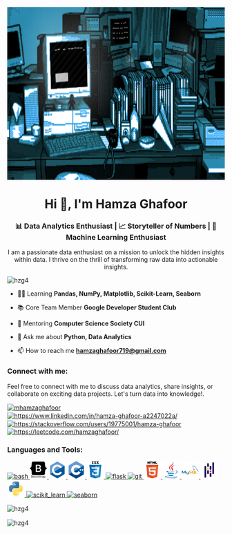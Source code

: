 <img align="center" alt="Coding" width="1000" height= "400" src="cover_img.gif">
<h1 align="center">Hi 👋, I'm Hamza Ghafoor</h1>
<h3 align="center">📊 Data Analytics Enthusiast | 📈 Storyteller of Numbers | 🤖 Machine Learning Enthusiast</h3>

<p align="center">I am a passionate data enthusiast on a mission to unlock the hidden insights within data. I thrive on the thrill of transforming raw data into actionable insights.</p>

<p align="left"> <img src="https://komarev.com/ghpvc/?username=hzg4&label=Profile%20views&color=0e75b6&style=flat" alt="hzg4" /> </p>

- 👨‍🎓 Learning **Pandas, NumPy, Matplotlib, Scikit-Learn, Seaborn**

- 📚 Core Team Member **Google Developer Student Club**

- 🤝 Mentoring **Computer Science Society CUI**

- 💬 Ask me about **Python, Data Analytics**

- 📫 How to reach me **hamzaghafoor719@gmail.com**

<h3 align="left">Connect with me:</h3>
<p align="left">Feel free to connect with me to discuss data analytics, share insights, or collaborate on exciting data projects. Let's turn data into knowledge!.</p>
<p align="left">
<a href="https://twitter.com/mhamzaghafoor" target="blank"><img align="center" src="https://raw.githubusercontent.com/rahuldkjain/github-profile-readme-generator/master/src/images/icons/Social/twitter.svg" alt="mhamzaghafoor" height="30" width="40" /></a>
<a href="https://linkedin.com/in/https://www.linkedin.com/in/hamza-ghafoor-a2247022a/" target="blank"><img align="center" src="https://raw.githubusercontent.com/rahuldkjain/github-profile-readme-generator/master/src/images/icons/Social/linked-in-alt.svg" alt="https://www.linkedin.com/in/hamza-ghafoor-a2247022a/" height="30" width="40" /></a>
<a href="https://stackoverflow.com/users/https://stackoverflow.com/users/19775001/hamza-ghafoor" target="blank"><img align="center" src="https://raw.githubusercontent.com/rahuldkjain/github-profile-readme-generator/master/src/images/icons/Social/stack-overflow.svg" alt="https://stackoverflow.com/users/19775001/hamza-ghafoor" height="30" width="40" /></a>
<a href="https://www.leetcode.com/https://leetcode.com/hamzaghafoor/" target="blank"><img align="center" src="https://raw.githubusercontent.com/rahuldkjain/github-profile-readme-generator/master/src/images/icons/Social/leet-code.svg" alt="https://leetcode.com/hamzaghafoor/" height="30" width="40" /></a>
</p>

<h3 align="left">Languages and Tools:</h3>
<p align="left"> <a href="https://www.gnu.org/software/bash/" target="_blank" rel="noreferrer"> <img src="https://www.vectorlogo.zone/logos/gnu_bash/gnu_bash-icon.svg" alt="bash" width="40" height="40"/> </a> <a href="https://getbootstrap.com" target="_blank" rel="noreferrer"> <img src="https://raw.githubusercontent.com/devicons/devicon/master/icons/bootstrap/bootstrap-plain-wordmark.svg" alt="bootstrap" width="40" height="40"/> </a> <a href="https://www.cprogramming.com/" target="_blank" rel="noreferrer"> <img src="https://raw.githubusercontent.com/devicons/devicon/master/icons/c/c-original.svg" alt="c" width="40" height="40"/> </a> <a href="https://www.w3schools.com/cpp/" target="_blank" rel="noreferrer"> <img src="https://raw.githubusercontent.com/devicons/devicon/master/icons/cplusplus/cplusplus-original.svg" alt="cplusplus" width="40" height="40"/> </a> <a href="https://www.w3schools.com/css/" target="_blank" rel="noreferrer"> <img src="https://raw.githubusercontent.com/devicons/devicon/master/icons/css3/css3-original-wordmark.svg" alt="css3" width="40" height="40"/> </a> <a href="https://flask.palletsprojects.com/" target="_blank" rel="noreferrer"> <img src="https://www.vectorlogo.zone/logos/pocoo_flask/pocoo_flask-icon.svg" alt="flask" width="40" height="40"/> </a> <a href="https://git-scm.com/" target="_blank" rel="noreferrer"> <img src="https://www.vectorlogo.zone/logos/git-scm/git-scm-icon.svg" alt="git" width="40" height="40"/> </a> <a href="https://www.w3.org/html/" target="_blank" rel="noreferrer"> <img src="https://raw.githubusercontent.com/devicons/devicon/master/icons/html5/html5-original-wordmark.svg" alt="html5" width="40" height="40"/> </a> <a href="https://www.java.com" target="_blank" rel="noreferrer"> <img src="https://raw.githubusercontent.com/devicons/devicon/master/icons/java/java-original.svg" alt="java" width="40" height="40"/> </a> <a href="https://www.mysql.com/" target="_blank" rel="noreferrer"> <img src="https://raw.githubusercontent.com/devicons/devicon/master/icons/mysql/mysql-original-wordmark.svg" alt="mysql" width="40" height="40"/> </a> <a href="https://pandas.pydata.org/" target="_blank" rel="noreferrer"> <img src="https://raw.githubusercontent.com/devicons/devicon/2ae2a900d2f041da66e950e4d48052658d850630/icons/pandas/pandas-original.svg" alt="pandas" width="40" height="40"/> </a> <a href="https://www.python.org" target="_blank" rel="noreferrer"> <img src="https://raw.githubusercontent.com/devicons/devicon/master/icons/python/python-original.svg" alt="python" width="40" height="40"/> </a> <a href="https://scikit-learn.org/" target="_blank" rel="noreferrer"> <img src="https://upload.wikimedia.org/wikipedia/commons/0/05/Scikit_learn_logo_small.svg" alt="scikit_learn" width="40" height="40"/> </a> <a href="https://seaborn.pydata.org/" target="_blank" rel="noreferrer"> <img src="https://seaborn.pydata.org/_images/logo-mark-lightbg.svg" alt="seaborn" width="40" height="40"/> </a> </p>

<p><img align="center" src="https://github-readme-stats.vercel.app/api/top-langs?username=hzg4&show_icons=true&theme=dark&title_color=5bb8d7&text_color=5bb8d7&bg_color=000000&locale=en&layout=compact" alt="hzg4" /></p>

<p><img align="center" src="https://github-readme-streak-stats.herokuapp.com/?user=hzg4&theme=dark" alt="hzg4" /></p>
